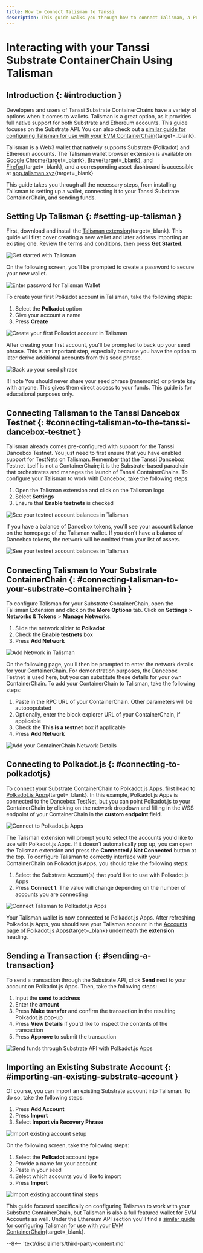 ```yaml
---
title: How to Connect Talisman to Tanssi
description: This guide walks you through how to connect Talisman, a Polkadot, Substrate, and Ethereum wallet, to your Tanssi Substrate ContainerChain. 
---
```


# Interacting with your Tanssi Substrate ContainerChain Using Talisman

## Introduction {: #introduction }

Developers and users of Tanssi Substrate ContainerChains have a variety of options when it comes to wallets. Talisman is a great option, as it provides full native support for both Substrate and Ethereum accounts. This guide focuses on the Substrate API. You can also check out a [similar guide for configuring Talisman for use with your EVM ContainerChain](/builders/interact/ethereum-api/wallets/talisman){target=_blank}. 

Talisman is a Web3 wallet that natively supports Substrate (Polkadot) and Ethereum accounts. The Talisman wallet browser extension is available on [Google Chrome](https://chrome.google.com/webstore/detail/talisman-polkadot-wallet/fijngjgcjhjmmpcmkeiomlglpeiijkld){target=_blank}, [Brave](https://chrome.google.com/webstore/detail/talisman-polkadot-wallet/fijngjgcjhjmmpcmkeiomlglpeiijkld){target=_blank}, and [Firefox](https://addons.mozilla.org/en-US/firefox/addon/talisman-wallet-extension/){target=_blank}, and a corresponding asset dashboard is accessible at [app.talisman.xyz](https://app.talisman.xyz/){target=_blank}

This guide takes you through all the necessary steps, from installing Talisman to setting up a wallet, connecting it to your Tanssi Substrate ContainerChain, and sending funds.

## Setting Up Talisman {: #setting-up-talisman }

First, download and install the [Talisman extension](https://www.talisman.xyz/){target=_blank}. This guide will first cover creating a new wallet and later address importing an existing one. Review the terms and conditions, then press **Get Started**. 

![Get started with Talisman](/images/builders/interact/substrate-api/wallets/talisman/talisman-1.png)

On the following screen, you'll be prompted to create a password to secure your new wallet. 

![Enter password for Talisman Wallet](/images/builders/interact/substrate-api/wallets/talisman/talisman-2.png)

To create your first Polkadot account in Talisman, take the following steps:

1. Select the **Polkadot** option
2. Give your account a name
3. Press **Create**

![Create your first Polkadot account in Talisman](/images/builders/interact/substrate-api/wallets/talisman/talisman-3.png)

After creating your first account, you'll be prompted to back up your seed phrase. This is an important step, especially because you have the option to later derive additional accounts from this seed phrase. 

![Back up your seed phrase](/images/builders/interact/substrate-api/wallets/talisman/talisman-4.png)

!!! note
    You should never share your seed phrase (mnemonic) or private key with anyone. This gives them direct access to your funds. This guide is for educational purposes only.

## Connecting Talisman to the Tanssi Dancebox Testnet {: #connecting-talisman-to-the-tanssi-dancebox-testnet }

Talisman already comes pre-configured with support for the Tanssi Dancebox Testnet. You just need to first ensure that you have enabled support for TestNets on Talisman. Remember that the Tanssi Dancebox Testnet itself is not a ContainerChain; it is the Substrate-based parachain that orchestrates and manages the launch of Tanssi ContainerChains. To configure your Talisman to work with Dancebox, take the following steps: 

1. Open the Talisman extension and click on the Talisman logo
2. Select **Settings**
3. Ensure that **Enable testnets** is checked

![See your testnet account balances in Talisman](/images/builders/interact/substrate-api/wallets/talisman/talisman-5.png)

If you have a balance of Dancebox tokens, you'll see your account balance on the homepage of the Talisman wallet. If you don't have a balance of Dancebox tokens, the network will be omitted from your list of assets. 

![See your testnet account balances in Talisman](/images/builders/interact/substrate-api/wallets/talisman/talisman-6.png)

## Connecting Talisman to Your Substrate ContainerChain {: #connecting-talisman-to-your-substrate-containerchain }

To configure Talisman for your Substrate ContainerChain, open the Talisman Extension and click on the **More Options** tab. Click on **Settings** > **Networks & Tokens** > **Manage Networks**.

1. Slide the network slider to **Polkadot**
2. Check the **Enable testnets** box
3. Press **Add Network**

![Add Network in Talisman](/images/builders/interact/substrate-api/wallets/talisman/talisman-7.png)

On the following page, you'll then be prompted to enter the network details for your ContainerChain. For demonstration purposes, the Dancebox Testnet is used here, but you can substitute these details for your own ContainerChain. To add your ContainerChain to Talisman, take the following steps: 

1. Paste in the RPC URL of your ContainerChain. Other parameters will be autopopulated
2. Optionally, enter the block explorer URL of your ContainerChain, if applicable
3. Check the **This is a testnet** box if applicable
4. Press **Add Network**

![Add your ContainerChain Network Details](/images/builders/interact/substrate-api/wallets/talisman/talisman-8.png)

## Connecting to Polkadot.js {: #connecting-to-polkadotjs}

To connect your Substrate ContainerChain to Polkadot.js Apps, first head to [Polkadot.js Apps](https://polkadot.js.org/apps/?rpc=wss%3A%2F%2Ffraa-dancebox-rpc.a.dancebox.tanssi.network#/accounts){target=_blank}. In this example, Polkadot.js Apps is connected to the Dancebox TestNet, but you can point Polkadot.js to your ContainerChain by clicking on the network dropdown and filling in the WSS endpoint of your ContainerChain in the **custom endpoint** field.

![Connect to Polkadot.js Apps](/images/builders/interact/substrate-api/wallets/talisman/talisman-9.png)

The Talisman extension will prompt you to select the accounts you'd like to use with Polkadot.js Apps. If it doesn't automatically pop up, you can open the Talisman extension and press the **Connected / Not Connected** button at the top. To configure Talisman to correctly interface with your ContainerChain on Polkadot.js Apps, you should take the following steps:

1. Select the Substrate Account(s) that you'd like to use with Polkadot.js Apps
2. Press **Connect 1**. The value will change depending on the number of accounts you are connecting

![Connect Talisman to Polkadot.js Apps](/images/builders/interact/substrate-api/wallets/talisman/talisman-10.png)

Your Talisman wallet is now connected to Polkadot.js Apps. After refreshing Polkadot.js Apps, you should see your Talisman account in the [Accounts page of Polkadot.js Apps](https://polkadot.js.org/apps/?rpc=wss%3A%2F%2Ffraa-dancebox-rpc.a.dancebox.tanssi.network#/accounts){target=_blank} underneath the **extension** heading. 

## Sending a Transaction {: #sending-a-transaction}

To send a transaction through the Substrate API, click **Send** next to your account on Polkadot.js Apps. Then, take the following steps:

1. Input the **send to address**
2. Enter the **amount**
3. Press **Make transfer** and confirm the transaction in the resulting Polkadot.js pop-up
4. Press **View Details** if you'd like to inspect the contents of the transaction
5. Press **Approve** to submit the transaction

![Send funds through Substrate API with Polkadot.js Apps](/images/builders/interact/substrate-api/wallets/talisman/talisman-11.png)


## Importing an Existing Substrate Account {: #importing-an-existing-substrate-account }

Of course, you can import an existing Substrate account into Talisman. To do so, take the following steps:

1. Press **Add Account**
2. Press **Import**
3. Select **Import via Recovery Phrase**

![Import existing account setup](/images/builders/interact/substrate-api/wallets/talisman/talisman-12.png)

On the following screen, take the following steps: 

1. Select the **Polkadot** account type
2. Provide a name for your account
3. Paste in your seed
4. Select which accounts you'd like to import 
5. Press **Import**

![Import existing account final steps](/images/builders/interact/substrate-api/wallets/talisman/talisman-13.png)

This guide focused specifically on configuring Talisman to work with your Substrate ContainerChain, but Talisman is also a full featured wallet for EVM Accounts as well. Under the Ethereum API section you'll find a [similar guide for configuring Talisman for use with your EVM ContainerChain](/builders/interact/ethereum-api/wallets/talisman){target=_blank}. 

--8<-- 'text/disclaimers/third-party-content.md'
